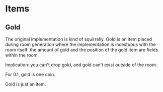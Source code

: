 # Items

## Gold

The original implementation is kind of squirrelly.  Gold is an item placed
during room generation where the implementation is incestuous with the room
itself: the amount of gold and the position of the gold item are fields within
the room.

Implication: you can't drop gold, and gold can't exist outside of the room.

For 0.1, gold is one coin.

Gold is just an item.